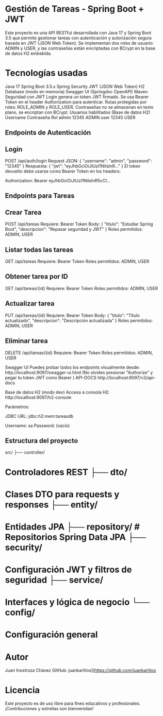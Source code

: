 # Gestión de Tareas - Spring Boot + JWT
Este proyecto es una API RESTful desarrollada con Java 17 y Spring Boot 3.5 que permite gestionar tareas con autenticación y autorización segura basada en JWT (JSON Web Token). 
Se implementan dos roles de usuario: ADMIN y USER, y las contraseñas están encriptadas con BCrypt en la base de datos H2 embebida.

# Tecnologías usadas
Java 17
Spring Boot 3.5.x
Spring Security
JWT (JSON Web Token)
H2 Database (modo en memoria)
Swagger UI (Springdoc OpenAPI)
Maven
Seguridad con JWT
Login genera un token JWT firmado.
Se usa Bearer Token en el header Authorization para autenticar.
Rutas protegidas por roles: ROLE_ADMIN y ROLE_USER.
Contraseñas no se almacenan en texto plano, se encriptan con BCrypt.
Usuarios habilitados (Base de datos H2)
Username	Contraseña	Rol
admin	12345	ADMIN
user	12345	USER

## Endpoints de Autenticación

## Login
POST /api/auth/login
Request JSON:
{ 
"username": "admin",
"password": "12345"
} 
Respuesta:
{ 
"jwt": "eyJhbGciOiJIUzI1NiIsInR..." 
}
El token devuelto debe usarse como Bearer Token en los headers:

Authorization: Bearer eyJhbGciOiJIUzI1NiIsInR5cCI...

## Endpoints para Tareas

## Crear Tarea
POST /api/tareas Requiere: Bearer Token 
Body:
{ 
"titulo": "Estudiar Spring Boot",
"descripcion": "Repasar seguridad y JWT"
} 
Roles permitidos: ADMIN, USER

## Listar todas las tareas
GET /api/tareas 
Requiere: Bearer Token 
Roles permitidos: ADMIN, USER

## Obtener tarea por ID
GET /api/tareas/{id} 
Requiere: Bearer Token 
Roles permitidos: ADMIN, USER

## Actualizar tarea
PUT /api/tareas/{id}
Requiere: Bearer Token
Body:
{
"titulo": "Título actualizado", 
"descripcion": "Descripción actualizada" 
}
Roles permitidos: ADMIN, USER

## Eliminar tarea
DELETE /api/tareas/{id} 
Requiere: Bearer Token Roles permitidos: ADMIN, USER

Swagger UI Puedes probar todos los endpoints visualmente desde:
http://localhost:9097/swagger-ui.html (No olvides presionar "Authorize" y pegar tu token JWT como Bearer )
API-DOCS
http://localhost:9097/v3/api-docs

Base de datos H2 (modo dev) 
Acceso a consola H2: 
http://localhost:9097/h2-console

Parámetros:

JDBC URL: jdbc:h2:mem:tareasdb

Username: sa 
Password: (vacío)

## Estructura del proyecto

src/ ├── controller/
# Controladores REST ├── dto/
# Clases DTO para requests y responses ├── entity/
# Entidades JPA ├── repository/ # Repositorios Spring Data JPA ├── security/ 
# Configuración JWT y filtros de seguridad ├── service/ 
# Interfaces y lógica de negocio └── config/ 
# Configuración general

# Autor
Juan Inostroza Chávez GitHub: juankarlitos](https://github.com/juankarlitos

# Licencia
Este proyecto es de uso libre para fines educativos y profesionales. ¡Contribuciones y estrellas son bienvenidas!
